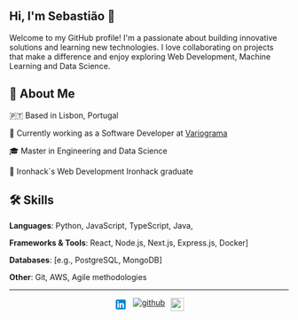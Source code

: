 ## Hi, I'm Sebastião 👋

Welcome to my GitHub profile! I'm a passionate about building innovative solutions and learning new technologies. I love collaborating on projects that make a difference and enjoy exploring Web Development, Machine Learning and Data Science.

## 🚀 About Me

🇵🇹 Based in Lisbon, Portugal

💼 Currently working as a Software Developer at [Variograma](https://variograma.pt/)

🎓 Master in Engineering and Data Science

📜 Ironhack´s Web Development Ironhack graduate

## 🛠️ Skills

**Languages**: Python, JavaScript, TypeScript, Java,

**Frameworks & Tools**: React, Node.js, Next.js, Express.js, Docker]

**Databases**: [e.g., PostgreSQL, MongoDB]

**Other**: Git, AWS, Agile methodologies

---

<div style="display: flex;justify-content:center; gap: 10px;">
  <a href="https://www.linkedin.com/in/sebastião-maia-cerqueira/">
    <svg xmlns="http://www.w3.org/2000/svg" x="0px" y="0px" width="24" height="24" viewBox="0 0 48 48"><path fill="#0288D1" d="M42,37c0,2.762-2.238,5-5,5H11c-2.761,0-5-2.238-5-5V11c0-2.762,2.239-5,5-5h26c2.762,0,5,2.238,5,5V37z"></path><path fill="#FFF" d="M12 19H17V36H12zM14.485 17h-.028C12.965 17 12 15.888 12 14.499 12 13.08 12.995 12 14.514 12c1.521 0 2.458 1.08 2.486 2.499C17 15.887 16.035 17 14.485 17zM36 36h-5v-9.099c0-2.198-1.225-3.698-3.192-3.698-1.501 0-2.313 1.012-2.707 1.99C24.957 25.543 25 26.511 25 27v9h-5V19h5v2.616C25.721 20.5 26.85 19 29.738 19c3.578 0 6.261 2.25 6.261 7.274L36 36 36 36z"></path></svg>
    </a>

  <a href="https://github.com/smammc">
    <img src="https://img.shields.io/github/followers/smammc?label=follow&style=social" alt="github" />
  </a>
  <a href="https://rxresu.me/smammc/cv-sebastiao">
    <img src="https://img.icons8.com/?size=100&id=23877&format=png&color=000000" width="24" height="24" alt="cv" />
  </a>
</div>
